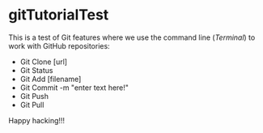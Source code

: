 # gitTutorialTest

This is a test of Git features where we use the command line (_Terminal_) to work with GitHub repositories:
* Git Clone [url]
* Git Status
* Git Add [filename]
* Git Commit -m "enter text here!"
* Git Push
* Git Pull

Happy hacking!!!
